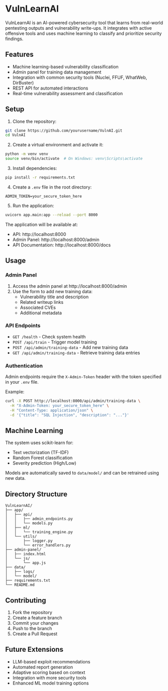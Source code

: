 # VulnLearnAI

VulnLearnAI is an AI-powered cybersecurity tool that learns from real-world pentesting outputs and vulnerability write-ups. It integrates with active offensive tools and uses machine learning to classify and prioritize security findings.

## Features

- Machine learning-based vulnerability classification
- Admin panel for training data management
- Integration with common security tools (Nuclei, FFUF, WhatWeb, DirBuster)
- REST API for automated interactions
- Real-time vulnerability assessment and classification

## Setup

1. Clone the repository:
```bash
git clone https://github.com/yourusername/VulnAI.git
cd VulnAI
```

2. Create a virtual environment and activate it:
```bash
python -m venv venv
source venv/bin/activate  # On Windows: venv\Scripts\activate
```

3. Install dependencies:
```bash
pip install -r requirements.txt
```

4. Create a `.env` file in the root directory:
```env
ADMIN_TOKEN=your_secure_token_here
```

5. Run the application:
```bash
uvicorn app.main:app --reload --port 8000
```

The application will be available at:
- API: http://localhost:8000
- Admin Panel: http://localhost:8000/admin
- API Documentation: http://localhost:8000/docs

## Usage

### Admin Panel

1. Access the admin panel at http://localhost:8000/admin
2. Use the form to add new training data:
   - Vulnerability title and description
   - Related writeup links
   - Associated CVEs
   - Additional metadata

### API Endpoints

- `GET /health` - Check system health
- `POST /api/train` - Trigger model training
- `POST /api/admin/training-data` - Add new training data
- `GET /api/admin/training-data` - Retrieve training data entries

### Authentication

Admin endpoints require the `X-Admin-Token` header with the token specified in your `.env` file.

Example:
```bash
curl -X POST http://localhost:8000/api/admin/training-data \
  -H "X-Admin-Token: your_secure_token_here" \
  -H "Content-Type: application/json" \
  -d '{"title": "SQL Injection", "description": "..."}'
```

## Machine Learning

The system uses scikit-learn for:
- Text vectorization (TF-IDF)
- Random Forest classification
- Severity prediction (High/Low)

Models are automatically saved to `data/model/` and can be retrained using new data.

## Directory Structure

```
VulnLearnAI/
├── app/
│   ├── api/
│   │   ├── admin_endpoints.py
│   │   └── models.py
│   ├── ml/
│   │   └── training_engine.py
│   └── utils/
│       ├── logger.py
│       └── error_handlers.py
├── admin-panel/
│   ├── index.html
│   └── js/
│       └── app.js
├── data/
│   ├── logs/
│   └── model/
├── requirements.txt
└── README.md
```

## Contributing

1. Fork the repository
2. Create a feature branch
3. Commit your changes
4. Push to the branch
5. Create a Pull Request

## Future Extensions

- LLM-based exploit recommendations
- Automated report generation
- Adaptive scoring based on context
- Integration with more security tools
- Enhanced ML model training options

